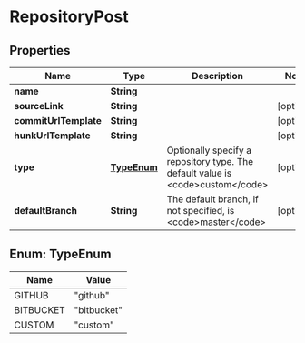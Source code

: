 

# RepositoryPost


## Properties

Name | Type | Description | Notes
------------ | ------------- | ------------- | -------------
**name** | **String** |  | 
**sourceLink** | **String** |  |  [optional]
**commitUrlTemplate** | **String** |  |  [optional]
**hunkUrlTemplate** | **String** |  |  [optional]
**type** | [**TypeEnum**](#TypeEnum) | Optionally specify a repository type. The default value is &lt;code&gt;custom&lt;/code&gt; |  [optional]
**defaultBranch** | **String** | The default branch, if not specified, is &lt;code&gt;master&lt;/code&gt; |  [optional]



## Enum: TypeEnum

Name | Value
---- | -----
GITHUB | &quot;github&quot;
BITBUCKET | &quot;bitbucket&quot;
CUSTOM | &quot;custom&quot;



